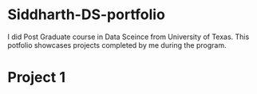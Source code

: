 # Siddharth-DS-portfolio
I did Post Graduate course in Data Sceince from University of Texas. This potfolio showcases projects completed by me during the program.
# Project 1
